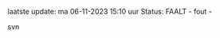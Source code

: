 laatste update: 
ma 06-11-2023 15:10   uur 
Status: FAALT - fout - 
<div class="service R">svn</div>